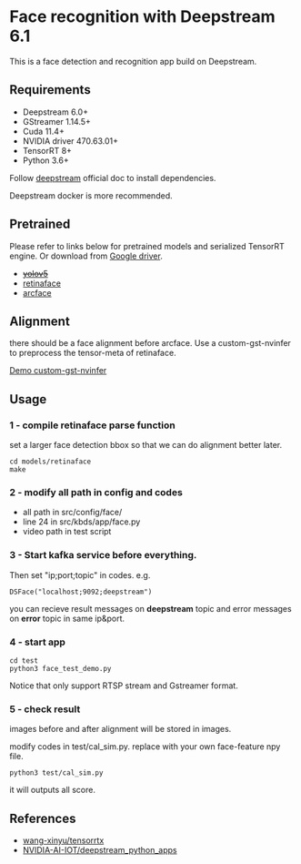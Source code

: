 # Face recognition with Deepstream 6.1
This is a face detection and recognition app build on Deepstream.

## Requirements
+ Deepstream 6.0+
+ GStreamer 1.14.5+
+ Cuda 11.4+
+ NVIDIA driver 470.63.01+
+ TensorRT 8+
+ Python 3.6+

Follow [deepstream](https://docs.nvidia.com/metropolis/deepstream/dev-guide/text/DS_Quickstart.html#dgpu-setup-for-ubuntu) official doc to install dependencies.

Deepstream docker is more recommended.

## Pretrained
Please refer to links below for pretrained models and serialized TensorRT engine. Or download from [Google driver](https://drive.google.com/drive/folders/1HTdIhGrKP7JnKY6n8F95mI7SBnx7-4R3).
+ ~~[yolov5](https://github.com/wang-xinyu/tensorrtx/tree/master/yolov5)~~
+ [retinaface](https://github.com/wang-xinyu/tensorrtx/tree/master/retinaface)
+ [arcface](https://github.com/wang-xinyu/tensorrtx/tree/master/arcface)

## Alignment
there should be a face alignment before arcface. Use a custom-gst-nvinfer to preprocess the tensor-meta of retinaface. 

[Demo custom-gst-nvinfer](https://github.com/zhouyuchong/gst-nvinfer-custom)

## Usage
### 1 - compile retinaface parse function
set a larger face detection bbox so that we can do alignment better later.
```
cd models/retinaface
make
```
### 2 - modify all path in config and codes
+ all path in src/config/face/
+ line 24 in src/kbds/app/face.py
+ video path in test script

### 3 - Start kafka service before everything. 
Then set "ip;port;topic" in codes.
e.g.
```
DSFace("localhost;9092;deepstream")
```
you can recieve result messages on **deepstream** topic and error messages on **error** topic in same ip&port.
### 4 - start app
```
cd test
python3 face_test_demo.py
```
Notice that only support RTSP stream and Gstreamer format.

### 5 - check result
images before and after alignment will be stored in images.


modify codes in test/cal_sim.py. replace with your own face-feature npy file.
```
python3 test/cal_sim.py
```
it will outputs all score.


## References
+ [wang-xinyu/tensorrtx](https://github.com/wang-xinyu/tensorrtx)
+ [NVIDIA-AI-IOT/deepstream_python_apps](https://github.com/NVIDIA-AI-IOT/deepstream_python_apps)

